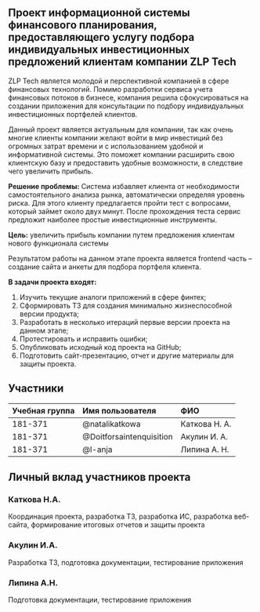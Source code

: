 ## Проект информационной системы финансового планирования, предоставляющего услугу подбора индивидуальных инвестиционных предложений клиентам компании ZLP Tech

ZLP Tech является молодой и перспективной компанией в сфере финансовых технологий. Помимо разработки сервиса учета финансовых потоков в бизнесе, компания решила сфокусироваться на создании приложения для консультации по подбору индивидуальных инвестиционных портфелей клиентов.

Данный проект является актуальным для компании, так как очень многие клиенты компании желают войти в мир инвестиций без огромных затрат времени и с использованием удобной и информативной системы. Это поможет компании расширить свою клиентскую базу и предоставить удобные возможности, в следствие чего увеличить прибыль.

**Решение проблемы:** Система избавляет клиента от необходимости самостоятельного анализа рынка, автоматически определяя уровень риска. Для этого клиенту предлагается пройти тест с вопросами, который займет около двух минут. После прохождения теста сервис предложит наиболее простые инвестиционные инструменты.

**Цель:** увеличить прибыль компании путем предложения клиентам нового функционала системы

Результатом работы на данном этапе проекта является frontend часть – создание сайта и анкеты для подбора портфеля клиента.

**В задачи проекта входят:**  

1.	Изучить текущие аналоги приложений в сфере финтех;
2.	Сформировать ТЗ для создания минимально жизнеспособной версии продукта;
3.	Разработать в несколько итераций первые версии проекта на данном этапе;
4.	Протестировать и исправить ошибки;
5.	Опубликовать исходный код проекта на GitHub;
6.	Подготовить сайт-презентацию, отчет и другие материалы для защиты проекта.


## Участники

|Учебная группа | Имя пользователя          | ФИО          |
|:--------------|:--------------------------|:-------------|
|181-371        | @natalikatkowa            | Каткова Н. А.|
|181-371        | @Doitforsaintenquisition  | Акулин И. А. |
|181-371        | @l-anja                   | Липина А. Н. |


## Личный вклад участников проекта

### Каткова Н.А.
Координация проекта, разработка ТЗ, разработка ИС, разработка веб-сайта, формирование итоговых отчетов и защиты проекта
### Акулин И.А.
Разработка ТЗ, подготовка документации, тестирование приложения
### Липина А.Н.
Подготовка документации, тестирование приложения
